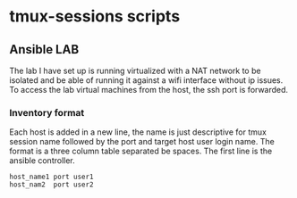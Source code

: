 # tmux-sessions scripts

## Ansible LAB

The lab I have set up is running virtualized with a NAT network to be isolated and be able of running it against a wifi interface without ip issues. To access the lab virtual machines from the host, the ssh port is forwarded.

### Inventory format

Each host is added in a new line, the name is just descriptive for tmux session name followed by the port and target host user login name. The format is a three column table separated be spaces. The first line is the ansible controller.

```
host_name1 port user1
host_nam2  port user2
```
